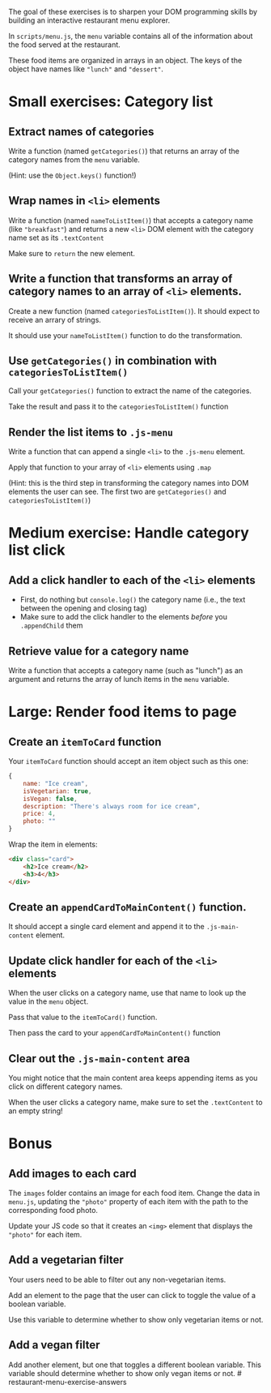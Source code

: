 
The goal of these exercises is to sharpen your DOM programming skills by building an interactive restaurant menu explorer.

In `scripts/menu.js`, the `menu` variable contains all of the information about the food served at the restaurant.

These food items are organized in arrays in an object. The keys of the object have names like `"lunch"` and `"dessert"`.

# Small exercises: Category list

## Extract names of categories

Write a function (named `getCategories()`) that returns an array of the category names from the `menu` variable.

(Hint: use the `Object.keys()` function!)

## Wrap names in `<li>` elements

Write a function (named `nameToListItem()`) that accepts a category name (like `"breakfast"`) and returns a new `<li>` DOM element with the category name set as its `.textContent`

Make sure to `return` the new element.

## Write a function that transforms an array of category names to an array of `<li>` elements.

Create a new function (named `categoriesToListItem()`). It should expect to receive an arrary of strings.

It should use your `nameToListItem()` function to do the transformation.


## Use `getCategories()` in combination with `categoriesToListItem()`

Call your `getCategories()` function to extract the name of the categories.

Take the result and pass it to the `categoriesToListItem()` function

## Render the list items to `.js-menu`

Write a function that can append a single `<li>` to the `.js-menu` element.

Apply that function to your array of `<li>` elements using `.map`

(Hint: this is the third step in transforming the category names into DOM elements the user can see. The first two are `getCategories()` and `categoriesToListItem()`)

# Medium exercise: Handle category list click

## Add a click handler to each of the `<li>` elements

- First, do nothing but `console.log()` the category name (i.e., the text between the opening and closing tag)
- Make sure to add the click handler to the elements *before* you `.appendChild` them

## Retrieve value for a category name

Write a function that accepts a category name (such as "lunch") as an argument and returns the array of lunch items in the `menu` variable.

# Large: Render food items to page

## Create an `itemToCard` function

Your `itemToCard` function should accept an item object such as this one:

```js
{
    name: "Ice cream",
    isVegetarian: true,
    isVegan: false,
    description: "There's always room for ice cream",
    price: 4,
    photo: ""
}
```

Wrap the item in elements:

```html
<div class="card">
    <h2>Ice cream</h2>
    <h3>4</h3>
</div>
```

## Create an `appendCardToMainContent()` function.

It should accept a single card element and append it to the `.js-main-content` element.

## Update click handler for each of the `<li>` elements

When the user clicks on a category name, use that name to look up the value in the `menu` object.

Pass that value to the `itemToCard()` function.

Then pass the card to your `appendCardToMainContent()` function

## Clear out the `.js-main-content` area

You might notice that the main content area keeps appending items as you click on different category names.

When the user clicks a category name, make sure to set the `.textContent` to an empty string!

# Bonus

## Add images to each card

The `images` folder contains an image for each food item. Change the data in `menu.js`, updating the `"photo"` property of each item with the path to the corresponding food photo.

Update your JS code so that it creates an `<img>` element that displays the `"photo"` for each item.

## Add a vegetarian filter

Your users need to be able to filter out any non-vegetarian items.

Add an element to the page that the user can click to toggle the value of a boolean variable.

Use this variable to determine whether to show only vegetarian items or not.

## Add a vegan filter

Add another element, but one that toggles a different boolean variable. This variable should determine whether to show only vegan items or not. # restaurant-menu-exercise-answers
